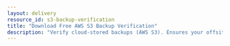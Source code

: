 ```yaml
---
layout: delivery
resource_id: s3-backup-verification
title: "Download Free AWS S3 Backup Verification"
description: "Verify cloud-stored backups (AWS S3). Ensures your offsite backups are retrievable and uncorrupted."
---
```

